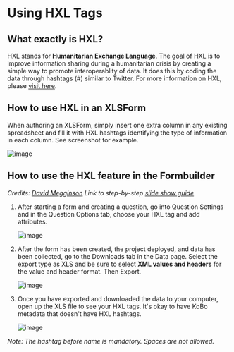 # Using HXL Tags

## What exactly is HXL?

HXL stands for **Humanitarian Exchange Language**. The goal of HXL is to improve information sharing during a humanitarian crisis by creating a simple way to promote interoperablity of data. It does this by coding the data through hashtags (#) similar to Twitter. For more information on HXL, please [visit here](http://hxlstandard.org).

## How to use HXL in an XLSForm

When authoring an XLSForm, simply insert one extra column in any existing spreadsheet and fill it with HXL hashtags identifying the type of information in each column. See screenshot for example.

![image](/images/hxl/xls.png)

## How to use the HXL feature in the Formbuilder

_Credits:  [David Megginson](http://www.megginson.com)_
_Link to step-by-step [slide show guide](https://docs.google.com/presentation/d/123bHSkNh4T30CNq0i37IxOLfrqSC-3V_Khtkf6bIdg0/edit#slide=id.p)_

1. After starting a form and creating a question, go into Question Settings and in the Question Options tab, choose your HXL tag and add attributes.

    ![image](/images/hxl/hxl.jpg)

2. After the form has been created, the project deployed, and data has been collected, go to the Downloads tab in the Data page. Select the export type as XLS and be sure to select **XML values and headers** for the value and header format. Then Export.

    ![image](/images/hxl/xml_values.jpg)

3. Once you have exported and downloaded the data to your computer, open up the XLS file to see your HXL tags. It's okay to have KoBo metadata that doesn't have HXL hashtags.

    ![image](/images/hxl/xls_affected.jpg)

_Note: The hashtag before name is mandatory. Spaces are not allowed._

